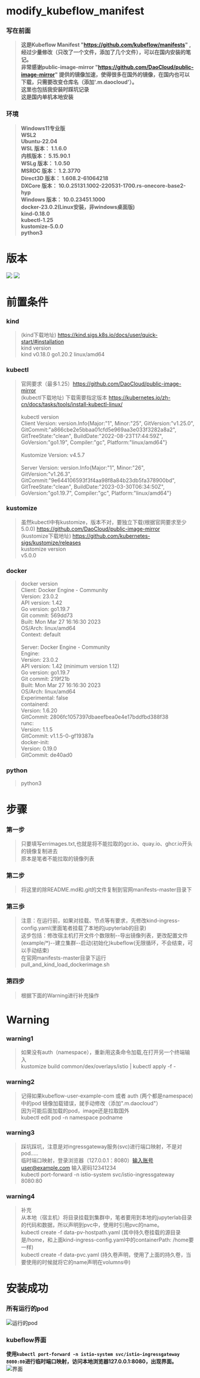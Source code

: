 # modify_kubeflow_manifest
### 写在前面
> **这是Kubeflow Manifest "https://github.com/kubeflow/manifests" ,经过少量修改（只改了一个文件，添加了几个文件），可以在国内安装的笔记。**<br/>
> **非常感谢public-image-mirror "https://github.com/DaoCloud/public-image-mirror" 提供的镜像加速，使得很多在国外的镜像，在国内也可以下载，只需要改变仓库名（添加'.m.daocloud'）。**<br/>
> **这里也包括我安装时踩坑记录**<br/>
> **这是国内单机本地安装**


### 环境
> **Windows11专业版**<br/>
> **WSL2**<br/>
> **Ubuntu-22.04**<br/>
> **WSL 版本： 1.1.6.0**<br/>
> **内核版本： 5.15.90.1**<br/>
> **WSLg 版本： 1.0.50**<br/>
> **MSRDC 版本： 1.2.3770**<br/>
> **Direct3D 版本： 1.608.2-61064218**<br/>
> **DXCore 版本： 10.0.25131.1002-220531-1700.rs-onecore-base2-hyp**<br/>
> **Windows 版本： 10.0.23451.1000**<br/>
> **docker-23.0.2(Linux安装，非windows桌面版)**<br/>
> **kind-0.18.0**<br/>
> **kubectl-1.25**<br/>
> **kustomize-5.0.0**<br/>
> **python3**<br/>


# 版本
![](https://github.com/032004129xuzhiyong/modify_kubeflow_manifest/blob/main/%E5%B1%8F%E5%B9%95%E6%88%AA%E5%9B%BE%202023-05-10%20090424.png)
![](https://github.com/032004129xuzhiyong/modify_kubeflow_manifest/blob/main/%E5%B1%8F%E5%B9%95%E6%88%AA%E5%9B%BE%202023-05-10%20090443.png)


# 前置条件 
### kind
> (kind下载地址) https://kind.sigs.k8s.io/docs/user/quick-start/#installation <br/>
> kind version <br/>
> kind v0.18.0 go1.20.2 linux/amd64 <br/>

### kubectl
> 官网要求（最多1.25）https://github.com/DaoCloud/public-image-mirror  <br/>
> (kubectl下载地址) 下载需要指定版本 https://kubernetes.io/zh-cn/docs/tasks/tools/install-kubectl-linux/   <br/> <br/>
> kubectl version <br/>
> Client Version: version.Info{Major:"1", Minor:"25", GitVersion:"v1.25.0", GitCommit:"a866cbe2e5bbaa01cfd5e969aa3e033f3282a8a2", GitTreeState:"clean", BuildDate:"2022-08-23T17:44:59Z", GoVersion:"go1.19", Compiler:"gc", Platform:"linux/amd64"} <br/> <br/>
> Kustomize Version: v4.5.7 <br/> <br/>
> Server Version: version.Info{Major:"1", Minor:"26", GitVersion:"v1.26.3", GitCommit:"9e644106593f3f4aa98f8a84b23db5fa378900bd", GitTreeState:"clean", BuildDate:"2023-03-30T06:34:50Z", GoVersion:"go1.19.7", Compiler:"gc", Platform:"linux/amd64"} <br/>

### kustomize
> 虽然kubectl中有kustomize，版本不对，要独立下载(根据官网要求至少5.0.0) https://github.com/DaoCloud/public-image-mirror <br/>
> (kustomize下载地址) https://github.com/kubernetes-sigs/kustomize/releases <br/>
> kustomize version <br/>
> v5.0.0 <br/>

### docker
> docker version <br/>
> Client: Docker Engine - Community <br/>
> Version:           23.0.2 <br/>
> API version:       1.42 <br/>
> Go version:        go1.19.7 <br/>
> Git commit:        569dd73 <br/>
> Built:             Mon Mar 27 16:16:30 2023 <br/>
> OS/Arch:           linux/amd64 <br/>
> Context:           default <br/> <br/>
> Server: Docker Engine - Community <br/>
> Engine: <br/>
> Version:          23.0.2 <br/>
> API version:      1.42 (minimum version 1.12) <br/>
> Go version:       go1.19.7 <br/>
> Git commit:       219f21b <br/>
> Built:            Mon Mar 27 16:16:30 2023 <br/>
> OS/Arch:          linux/amd64 <br/>
> Experimental:     false <br/>
> containerd: <br/>
> Version:          1.6.20 <br/>
> GitCommit:        2806fc1057397dbaeefbea0e4e17bddfbd388f38 <br/>
> runc: <br/>
> Version:          1.1.5 <br/>
> GitCommit:        v1.1.5-0-gf19387a <br/>
> docker-init: <br/>
> Version:          0.19.0 <br/>
> GitCommit:        de40ad0 <br/>

### python
> python3

# 步骤
### 第一步
> 只要填写errimages.txt,也就是将不能拉取的gcr.io、quay.io、ghcr.io开头的镜像复制进去 <br/>
> 原本是笔者不能拉取的镜像列表 <br/>
### 第二步
> 将这里的除README.md和.git的文件复制到官网manifests-master目录下 <br/>
### 第三歩
> 注意：在运行前，如果对挂载、节点等有要求，先修改kind-ingress-config.yaml(里面笔者挂载了本地的jupyterlab的目录) <br/>
> 这步包括：修改宿主机打开文件个数限制--导出镜像列表，更改配置文件(example/*)--建立集群--启动(初始化)kubeflow(无限循环，不会结束，可以手动结束) <br/>
> 在官网manifests-master目录下运行pull_and_kind_load_dockerimage.sh <br/>
### 第四步
> 根据下面的Warning进行补充操作 <br/>



# Warning
### warning1
> 如果没有auth（namespace），重新用这条命令加载,在打开另一个终端输入 <br/>
> kustomize build common/dex/overlays/istio | kubectl apply -f - <br/>

### warning2
> 记得如果kubeflow-user-example-com 或者 auth (两个都是namespace) 中的pod 镜像加载错误，就手动修改（添加".m.daocloud"） <br/>
> 因为可能后面加载的pod，image还是拉取国外 <br/>
> kubectl edit pod -n namespace podname <br/>

### warning3
> 踩坑踩坑，注意是对ingressgateway服务(svc)进行端口映射，不是对pod..... <br/>
> 临时端口映射，登录浏览器（127.0.0.1：8080）输入账号user@example.com  输入密码12341234 <br/>
> kubectl port-forward -n istio-system svc/istio-ingressgateway 8080:80 <br/>

### warning4
> 补充 <br/>
> 从本地（宿主机）将目录挂载到集群中，笔者要用到本地的jupyterlab目录的代码和数据，所以声明到pvc中，使用时引用pvc的name。 <br/>
> kubectl create -f data-pv-hostpath.yaml  (其中持久卷挂载的源目录是/home，和上面kind-ingress-config.yaml中的containerPath: /home要一样) <br/>
> kubectl create -f data-pvc.yaml  (持久卷声明，使用了上面的持久卷，当要使用的时候就将它的name声明在volumns中) <br/>

# 安装成功
### 所有运行的pod
![运行的pod](https://github.com/032004129xuzhiyong/modify_kubeflow_manifest/blob/main/%E5%B1%8F%E5%B9%95%E6%88%AA%E5%9B%BE%202023-05-09%20174108.png)

### kubeflow界面
**使用`kubectl port-forward -n istio-system svc/istio-ingressgateway 8080:80`进行临时端口映射，访问本地浏览器127.0.0.1:8080，出现界面。**
![界面](https://github.com/032004129xuzhiyong/modify_kubeflow_manifest/blob/main/%E5%B1%8F%E5%B9%95%E6%88%AA%E5%9B%BE%202023-05-09%20174217.png)


